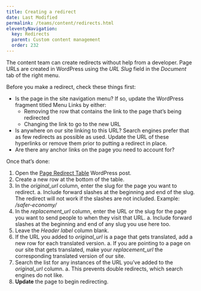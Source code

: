 ```yaml
---
title: Creating a redirect
date: Last Modified 
permalink: /teams/content/redirects.html
eleventyNavigation:
  key: Redirects
  parent: Custom content management
  order: 232
---
```


The content team can create redirects without help from a developer. Page URLs are created in WordPress using the _URL Slug_ field in the _Document_ tab of the right menu.

Before you make a redirect, check these things first:

* Is the page in the site navigation menu? If so, update the WordPress fragment titled Menu Links by either:
  * Removing the row that contains the link to the page that’s being redirected
  * Changing the link to go to the new URL
* Is anywhere on our site linking to this URL? Search engines prefer that as few redirects as possible as used. Update the URL of these hyperlinks or remove them prior to putting a redirect in place.
* Are there any anchor links on the page you need to account for?

Once that’s done:

1. Open the [Page Redirect Table](https://as-go-covid19-d-001.azurewebsites.net/wp-admin/post.php?post=1933&action=edit) WordPress post.
2. Create a new row at the bottom of the table.
3. In the _original_url_ column, enter the slug for the page you want to redirect.
  a. Include forward slashes at the beginning and end of the slug. The redirect will not work if the slashes are not included. Example: _/safer-economy/_
4. In the _replacement_url_ column, enter the URL or the slug for the page you want to send people to when they visit that URL.
  a. Include forward slashes at the beginning and end of any slug you use here too.
5. Leave the _Header label_ column blank.
6. If the URL you added to _original_url_ is a page that gets translated, add a new row for each translated version.
  a. If you are pointing to a page on our site that gets translated, make your _replacement_url_ the corresponding translated version of our site.
7. Search the list for any instances of the URL you’ve added to the _original_url_ column.
  a. This prevents double redirects, which search engines do not like.
8. **Update** the page to begin redirecting.
